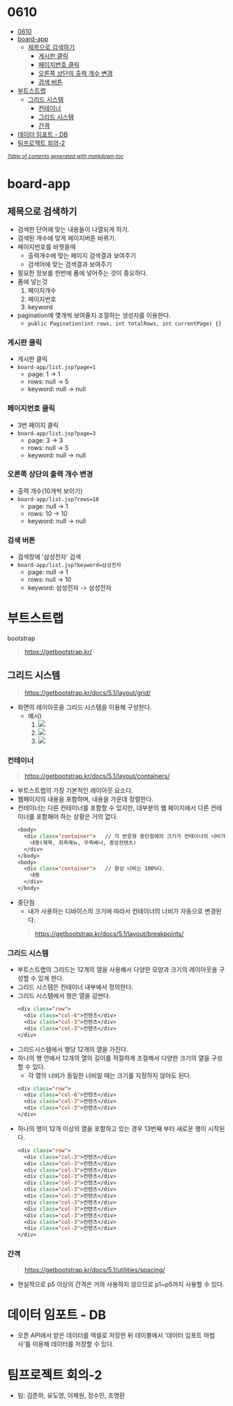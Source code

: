 # 0610

- [0610](#0610)
- [board-app](#board-app)
  - [제목으로 검색하기](#제목으로-검색하기)
    - [게시판 클릭](#게시판-클릭)
    - [페이지번호 클릭](#페이지번호-클릭)
    - [오른쪽 상단의 출력 개수 변경](#오른쪽-상단의-출력-개수-변경)
    - [검색 버튼](#검색-버튼)
- [부트스트랩](#부트스트랩)
  - [그리드 시스템](#그리드-시스템)
    - [컨테이너](#컨테이너)
    - [그리드 시스템](#그리드-시스템-1)
    - [간격](#간격)
- [데이터 임포트 - DB](#데이터-임포트---db)
- [팀프로젝트 회의-2](#팀프로젝트-회의-2)

<small><i><a href='http://ecotrust-canada.github.io/markdown-toc/'>Table of contents generated with markdown-toc</a></i></small>

# board-app
## 제목으로 검색하기
* 검색한 단어에 맞는 내용들이 나열되게 하기. 
* 검색된 개수에 맞게 페이지버튼 바뀌기.
* 페이지번호를 바꿧을때
  * 출력개수에 맞는 페이지 검색결과 보여주기
  * 검색어에 맞는 검색결과 보여주기
* 필요한 정보를 한번에 폼에 넣어주는 것이 중요하다.
* 폼에 넣는것
  1. 페이지개수
  2. 페이지번호
  3. keyword
* pagination에 몇개씩 보여줄지 조절하는 생성자를 이용한다.
  * `public Pagination(int rows, int totalRows, int currentPage) {}`
### 게시판 클릭
* 게시판 클릭
* `board-app/list.jsp?page=1`
  * page: 1           -> 1
  * rows: null        -> 5
  * keyword: null     -> null

### 페이지번호 클릭
* 3번 페이지 클릭
* `board-app/list.jsp?page=3`
  * page: 3           -> 3
  * rows: null        -> 5
  * keyword: null     -> null

### 오른쪽 상단의 출력 개수 변경
* 출력 개수(10개씩 보이기)
* `board-app/list.jsp?rows=10`
  * page: null        -> 1
  * rows: 10          -> 10
  * keyword: null     -> null

### 검색 버튼
* 검색창에 '삼성전자' 검색
* `board-app/list.jsp?keyword=삼성전자`
  * page: null        -> 1
  * rows: null        -> 10
  * keyword: 삼성전자  -> 삼성전자


# 부트스트랩
bootstrap
> https://getbootstrap.kr/
## 그리드 시스템
> https://getbootstrap.kr/docs/5.1/layout/grid/
* 화면의 레이아웃을 그리드 시스템을 이용해 구성한다.
  * 예시)
    1. ![](image/2022-06-10-12-00-15.png)
    2. ![](image/2022-06-10-12-00-55.png)
    3. ![](image/2022-06-10-12-01-30.png)

### 컨테이너
> https://getbootstrap.kr/docs/5.1/layout/containers/
* 부트스트랩의 가장 기본적인 레이아웃 요소다.
* 웹페이지의 내용을 포함하며, 내용을 가운데 정렬한다.
* 컨테이너는 다른 컨테이너를 포함할 수 있지만, 대부분의 웹 페이지에서 다른 컨테이너를 포함해야 하는 상황은 거의 없다.
  ```jsp
  <body>
    <div class="container">   // 각 반응형 중단점에의 크기가 컨테이너의 너비가 변경된다.
      내용(제목, 죄측메뉴, 우측배너, 중앙컨텐츠)
    </div>
  </body>
  <body>
    <div class="container">   // 항상 너비는 100%다.
      내용
    </div>
  </body>
  ```
* 중단점
  * 내가 사용하는 디바이스의 크기에 따라서 컨테이너의 너비가 자동으로 변경된다.
  > https://getbootstrap.kr/docs/5.1/layout/breakpoints/

### 그리드 시스템
* 부트스트랩의 그리드는 12개의 열을 사용해서 다양한 모양과 크기의 레이아웃을 구성할 수 있게 한다.
* 그리드 시스템은 컨테이너 내부에서 정의한다.
* 그리드 시스템에서 행은 열을 감싼다.
  ```jsp
  <div class="row">
    <div class="col-6">컨텐츠</div>
    <div class="col-3">컨텐츠</div>
    <div class="col-3">컨텐츠</div>
  </div>
  ```
* 그리드시스템에서 행당 12개의 열을 가진다.
* 하나의 행 안에서 12개의 열의 길이를 적절하게 조절해서 다양한 크기의 열을 구성할 수 있다.
  * 각 열의 너비가 동일한 너비일 때는 크기를 지정하지 않아도 된다.
  ```jsp
  <div class="row">
    <div class="col-6">컨텐츠</div>
    <div class="col-3">컨텐츠</div>
    <div class="col-3">컨텐츠</div>
  </div>
  ```
* 하나의 행이 12개 이상의 열을 포함하고 있는 경우 13번째 부터 새로운 행이 시작된다.
  ```jsp
  <div class="row">
    <div class="col-3">컨텐츠</div>
    <div class="col-3">컨텐츠</div>
    <div class="col-3">컨텐츠</div>
    <div class="col-3">컨텐츠</div>
    <div class="col-3">컨텐츠</div>
    <div class="col-3">컨텐츠</div>
    <div class="col-3">컨텐츠</div>
    <div class="col-3">컨텐츠</div>
    <div class="col-3">컨텐츠</div>
    <div class="col-3">컨텐츠</div>
    <div class="col-3">컨텐츠</div>
    <div class="col-3">컨텐츠</div>
  </div>
  ```

### 간격
> https://getbootstrap.kr/docs/5.1/utilities/spacing/
* 현실적으로 p5 이상의 간격은 거의 사용하지 않으므로 p1~p5까지 사용할 수 있다.

# 데이터 임포트 - DB
* 오픈 API에서 받은 데이터를 엑셀로 저장한 뒤 테이블에서 '데이터 임포트 마법사'를 이용해 데이터를 저장할 수 있다. 

# 팀프로젝트 회의-2
* 팀: 김준하, 유도영, 이제원, 정수민, 조명환